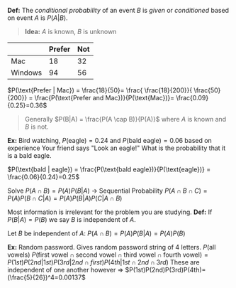 **Def:** The *conditional probability* of an event $B$ is *given* or *conditioned* based on event $A$ is $P(A|B)$.

> **Idea:** $A$ is known, $B$ is unknown

| |Prefer|Not|
|----|----|----|
|Mac|18|32|
|Windows|94|56|

$P(\text{Prefer | Mac}) = \frac{18}{50}= \frac{ \frac{18}{200}}{ \frac{50}{200}} = \frac{P(\text{Prefer and Mac})}{P(\text{Mac})}= \frac{0.09}{0.25}=0.36$

> Generally $P(B|A) = \frac{P(A \cap B)}{P(A)}$ where $A$ is known and $B$ is not.

**Ex:** Bird watching, $P(\text{eagle})=0.24$ and $P(\text{bald eagle})=0.06$ based on experience
Your friend says "Look an eagle!" What is the probability that it is a bald eagle.

$P(\text{bald | eagle}) = \frac{P(\text{bald eagle})}{P(\text{eagle})} = \frac{0.06}{0.24}=0.25$

Solve $P(A \cap B) = P(A)P(B|A)$ -> Sequential Probability
$P(A \cap B \cap C) = P(A)P(B \cap C|A) = P(A)P(B|A)P(C|A \cap B)$

Most information is irrelevant for the problem you are studying.
**Def:** If $P(B|A)=P(B)$ we say $B$ is independent of $A$.

Let $B$ be independent of $A$:
$P(A \cap B) = P(A)P(B|A)=P(A)P(B)$

**Ex:** Random password. Gives random password string of $4$ letters.
$P(\text{all vowels})$
$P(\text{first vowel} \cap \text{second vowel} \cap \text{third vowel} \cap \text{fourth vowel}) = P(1st)P(2nd|1st)P(3rd|2nd\cap first)P(4th | 1st \cap 2nd \cap 3rd)$
These are independent of one another however => $P(1st)P(2nd)P(3rd)P(4th)=(\frac{5}{26})^4=0.00137$
